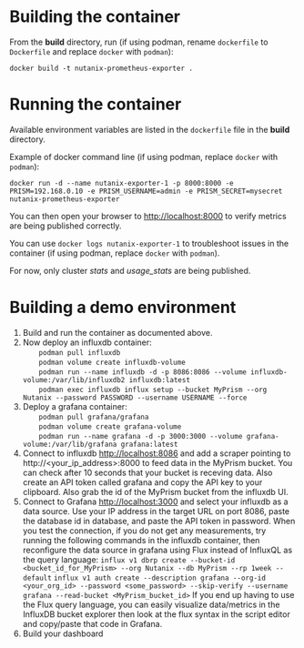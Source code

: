 # Building the container

From the **build** directory, run (if using podman, rename `dockerfile` to `Dockerfile` and replace `docker` with `podman`):

 `docker build -t nutanix-prometheus-exporter .`

 # Running the container

 Available environment variables are listed in the `dockerfile` file in the **build** directory.

 Example of docker command line (if using podman, replace `docker` with `podman`):

 `docker run -d --name nutanix-exporter-1 -p 8000:8000 -e PRISM=192.168.0.10 -e PRISM_USERNAME=admin -e PRISM_SECRET=mysecret nutanix-prometheus-exporter`

 You can then open your browser to [http://localhost:8000](http://localhost:8000) to verify metrics are being published correctly.

 You can use `docker logs nutanix-exporter-1` to troubleshoot issues in the container (if using podman, replace `docker` with `podman`).

 For now, only cluster *stats* and *usage_stats* are being published.

 # Building a demo environment

 1. Build and run the container as documented above.
 2. Now deploy an influxdb container:  
       &nbsp;&nbsp;&nbsp;&nbsp;&nbsp;&nbsp;&nbsp;`podman pull influxdb`  
       &nbsp;&nbsp;&nbsp;&nbsp;&nbsp;&nbsp;&nbsp;`podman volume create influxdb-volume`  
       &nbsp;&nbsp;&nbsp;&nbsp;&nbsp;&nbsp;&nbsp;`podman run --name influxdb -d -p 8086:8086 --volume influxdb-volume:/var/lib/influxdb2 influxdb:latest`  
       &nbsp;&nbsp;&nbsp;&nbsp;&nbsp;&nbsp;&nbsp;`podman exec influxdb influx setup --bucket MyPrism --org Nutanix --password PASSWORD --username USERNAME --force`  
 3. Deploy a grafana container:  
        &nbsp;&nbsp;&nbsp;&nbsp;&nbsp;&nbsp;&nbsp;`podman pull grafana/grafana`  
        &nbsp;&nbsp;&nbsp;&nbsp;&nbsp;&nbsp;&nbsp;`podman volume create grafana-volume`  
        &nbsp;&nbsp;&nbsp;&nbsp;&nbsp;&nbsp;&nbsp;`podman run --name grafana -d -p 3000:3000 --volume grafana-volume:/var/lib/grafana grafana:latest`  
 4. Connect to influxdb [http://localhost:8086](http://localhost:8086) and add a scraper pointing to http://<your_ip_address>:8000 to feed data in the MyPrism bucket.  You can check after 10 seconds that your bucket is receving data.  Also create an API token called grafana and copy the API key to your clipboard.  Also grab the id of the MyPrism bucket from the influxdb UI.
 5. Connect to Grafana [http://localhost:3000](http://localhost:3000) and select your influxdb as a data source. Use your IP address in the target URL on port 8086, paste the database id in database, and paste the API token in password.  When you test the connection, if you do not get any measurements, try running the following commands in the influxdb container, then reconfigure the data source in grafana using Flux instead of InfluxQL as the query language:
        `influx v1 dbrp create --bucket-id <bucket_id_for_MyPrism> --org Nutanix --db MyPrism --rp 1week --default`
        `influx v1 auth create --description grafana --org-id <your_org_id> --password <some_password> --skip-verify --username grafana --read-bucket <MyPrism_bucket_id>`
  If you end up having to use the Flux query language, you can easily visualize data/metrics in the InfluxDB bucket explorer then look at the flux syntax in the script editor and copy/paste that code in Grafana.
 1. Build your dashboard